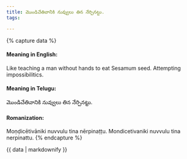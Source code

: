 ```yaml
---
title: మొండిచేతివానికి నువ్వులు తిన నేర్పినట్టు.
tags:

---
```


{% capture data %}
#### Meaning in English:
Like teaching a man without hands to eat Sesamum seed.
Attempting impossibilitics.

#### Meaning in Telugu:
మొండిచేతివానికి నువ్వులు తిన నేర్పినట్టు.

#### Romanization:
Moṇḍicētivāniki nuvvulu tina nērpinaṭṭu.
Mondicetivaniki nuvvulu tina nerpinattu.
{% endcapture %}

{{ data | markdownify }}

